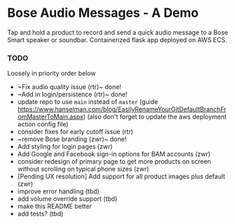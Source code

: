 # Bose Audio Messages - A Demo
Tap and hold a product to record and send a quick audio message to a Bose Smart speaker or soundbar. Containerized flask app deployed on AWS ECS.

### TODO
Loosely in priority order below
- ~Fix audio quality issue (rtr)~ done!
- ~Add in login/persistence (rtr)~ done!
- update repo to use `main` instead of `master` (guide https://www.hanselman.com/blog/EasilyRenameYourGitDefaultBranchFromMasterToMain.aspx) (also don't forget to update the aws deployment action config file)
- consider fixes for early cutoff issue (rtr)
- ~remove Bose branding (zwr)~ done!
- Add styling for login pages (zwr)
- Add Google and Facebook sign-in options for BAM accounts (zwr)
- consider redesign of primary page to get more products on screen without scrolling on typical phone sizes (zwr)
- [Pending UX resolution] Add support for all product images plus default (zwr)
- improve error handling (tbd)
- add volume override support (tbd)
- make this README better
- add tests? (tbd)
